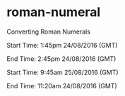 # roman-numeral
Converting Roman Numerals

Start Time: 1:45pm 24/08/2016 (GMT)

End Time: 2:45pm 24/08/2016 (GMT)

Start Time: 9:45am 25/08/2016 (GMT)

End Time: 11:20am 24/08/2016 (GMT)

